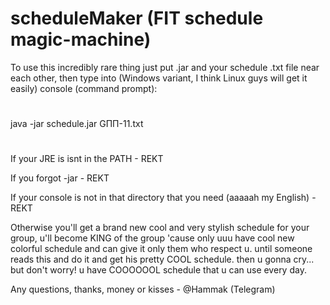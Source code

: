 # scheduleMaker (FIT schedule magic-machine)

To use this incredibly rare thing just put .jar and your schedule .txt file near each other, then type into (Windows variant, I think Linux guys will get it easily) console (command prompt):
#
java -jar schedule.jar GПП-11.txt
#
If your JRE is isnt in the PATH - REKT

If you forgot -jar - REKT

If your console is not in that directory that you need (aaaaah my English) - REKT

Otherwise you'll get a brand new cool and very stylish schedule for your group, u'll become KING of the group 'cause only uuu have cool new colorful schedule and can give it only them who respect u. until someone reads this and do it and get his pretty COOL schedule. then u gonna cry... but don't worry! u have COOOOOOL schedule that u can use every day.

Any questions, thanks, money or kisses - @Hammak (Telegram)
